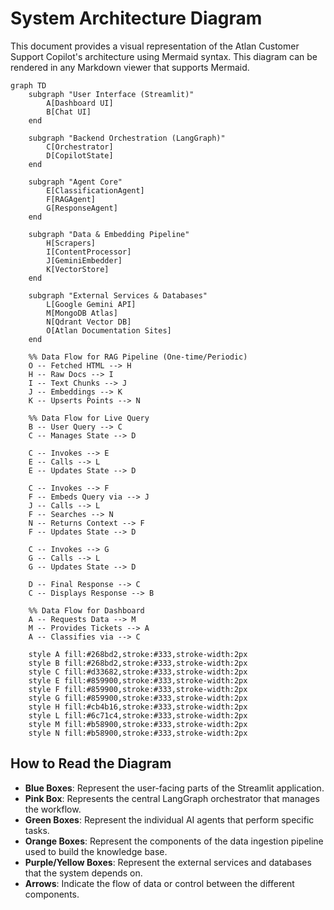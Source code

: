 # System Architecture Diagram

This document provides a visual representation of the Atlan Customer Support Copilot's architecture using Mermaid syntax. This diagram can be rendered in any Markdown viewer that supports Mermaid.

```mermaid
graph TD
    subgraph "User Interface (Streamlit)"
        A[Dashboard UI]
        B[Chat UI]
    end

    subgraph "Backend Orchestration (LangGraph)"
        C[Orchestrator]
        D[CopilotState]
    end

    subgraph "Agent Core"
        E[ClassificationAgent]
        F[RAGAgent]
        G[ResponseAgent]
    end

    subgraph "Data & Embedding Pipeline"
        H[Scrapers]
        I[ContentProcessor]
        J[GeminiEmbedder]
        K[VectorStore]
    end

    subgraph "External Services & Databases"
        L[Google Gemini API]
        M[MongoDB Atlas]
        N[Qdrant Vector DB]
        O[Atlan Documentation Sites]
    end

    %% Data Flow for RAG Pipeline (One-time/Periodic)
    O -- Fetched HTML --> H
    H -- Raw Docs --> I
    I -- Text Chunks --> J
    J -- Embeddings --> K
    K -- Upserts Points --> N

    %% Data Flow for Live Query
    B -- User Query --> C
    C -- Manages State --> D

    C -- Invokes --> E
    E -- Calls --> L
    E -- Updates State --> D

    C -- Invokes --> F
    F -- Embeds Query via --> J
    J -- Calls --> L
    F -- Searches --> N
    N -- Returns Context --> F
    F -- Updates State --> D

    C -- Invokes --> G
    G -- Calls --> L
    G -- Updates State --> D

    D -- Final Response --> C
    C -- Displays Response --> B

    %% Data Flow for Dashboard
    A -- Requests Data --> M
    M -- Provides Tickets --> A
    A -- Classifies via --> C

    style A fill:#268bd2,stroke:#333,stroke-width:2px
    style B fill:#268bd2,stroke:#333,stroke-width:2px
    style C fill:#d33682,stroke:#333,stroke-width:2px
    style E fill:#859900,stroke:#333,stroke-width:2px
    style F fill:#859900,stroke:#333,stroke-width:2px
    style G fill:#859900,stroke:#333,stroke-width:2px
    style H fill:#cb4b16,stroke:#333,stroke-width:2px
    style L fill:#6c71c4,stroke:#333,stroke-width:2px
    style M fill:#b58900,stroke:#333,stroke-width:2px
    style N fill:#b58900,stroke:#333,stroke-width:2px
```

## How to Read the Diagram

-   **Blue Boxes**: Represent the user-facing parts of the Streamlit application.
-   **Pink Box**: Represents the central LangGraph orchestrator that manages the workflow.
-   **Green Boxes**: Represent the individual AI agents that perform specific tasks.
-   **Orange Boxes**: Represent the components of the data ingestion pipeline used to build the knowledge base.
-   **Purple/Yellow Boxes**: Represent the external services and databases that the system depends on.
-   **Arrows**: Indicate the flow of data or control between the different components.

